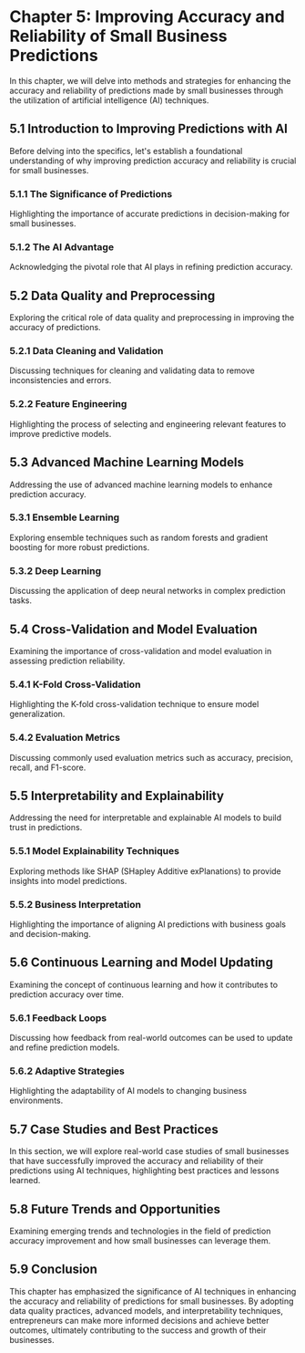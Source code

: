 Chapter 5: Improving Accuracy and Reliability of Small Business Predictions
===========================================================================

In this chapter, we will delve into methods and strategies for enhancing the accuracy and reliability of predictions made by small businesses through the utilization of artificial intelligence (AI) techniques.

5.1 Introduction to Improving Predictions with AI
-------------------------------------------------

Before delving into the specifics, let's establish a foundational understanding of why improving prediction accuracy and reliability is crucial for small businesses.

### 5.1.1 The Significance of Predictions

Highlighting the importance of accurate predictions in decision-making for small businesses.

### 5.1.2 The AI Advantage

Acknowledging the pivotal role that AI plays in refining prediction accuracy.

5.2 Data Quality and Preprocessing
----------------------------------

Exploring the critical role of data quality and preprocessing in improving the accuracy of predictions.

### 5.2.1 Data Cleaning and Validation

Discussing techniques for cleaning and validating data to remove inconsistencies and errors.

### 5.2.2 Feature Engineering

Highlighting the process of selecting and engineering relevant features to improve predictive models.

5.3 Advanced Machine Learning Models
------------------------------------

Addressing the use of advanced machine learning models to enhance prediction accuracy.

### 5.3.1 Ensemble Learning

Exploring ensemble techniques such as random forests and gradient boosting for more robust predictions.

### 5.3.2 Deep Learning

Discussing the application of deep neural networks in complex prediction tasks.

5.4 Cross-Validation and Model Evaluation
-----------------------------------------

Examining the importance of cross-validation and model evaluation in assessing prediction reliability.

### 5.4.1 K-Fold Cross-Validation

Highlighting the K-fold cross-validation technique to ensure model generalization.

### 5.4.2 Evaluation Metrics

Discussing commonly used evaluation metrics such as accuracy, precision, recall, and F1-score.

5.5 Interpretability and Explainability
---------------------------------------

Addressing the need for interpretable and explainable AI models to build trust in predictions.

### 5.5.1 Model Explainability Techniques

Exploring methods like SHAP (SHapley Additive exPlanations) to provide insights into model predictions.

### 5.5.2 Business Interpretation

Highlighting the importance of aligning AI predictions with business goals and decision-making.

5.6 Continuous Learning and Model Updating
------------------------------------------

Examining the concept of continuous learning and how it contributes to prediction accuracy over time.

### 5.6.1 Feedback Loops

Discussing how feedback from real-world outcomes can be used to update and refine prediction models.

### 5.6.2 Adaptive Strategies

Highlighting the adaptability of AI models to changing business environments.

5.7 Case Studies and Best Practices
-----------------------------------

In this section, we will explore real-world case studies of small businesses that have successfully improved the accuracy and reliability of their predictions using AI techniques, highlighting best practices and lessons learned.

5.8 Future Trends and Opportunities
-----------------------------------

Examining emerging trends and technologies in the field of prediction accuracy improvement and how small businesses can leverage them.

5.9 Conclusion
--------------

This chapter has emphasized the significance of AI techniques in enhancing the accuracy and reliability of predictions for small businesses. By adopting data quality practices, advanced models, and interpretability techniques, entrepreneurs can make more informed decisions and achieve better outcomes, ultimately contributing to the success and growth of their businesses.
